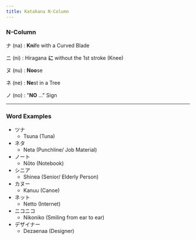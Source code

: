 ```yaml
---
title: Katakana N-Column
---
```


### N-Column

ナ (na) : **Kni**fe with a Curved Blade

ニ (ni) : Hiragana **に** without the 1st stroke (Knee)

ヌ (nu) : **Noo**se

ネ (ne) : **Ne**st in a Tree

ノ (no) : "**NO** ..." Sign

---

### Word Examples

* ツナ
	* Tsuna (Tuna)
* ネタ
	* Neta (Punchline/ Job Material)
* ノート
	* Nōto (Notebook)
* シニア
	* Shinea (Senior/ Elderly Person)
* カヌー
	* Kanuu (Canoe)
* ネット
	* Netto (Internet)
* ニコニコ
	* Nikoniko (Smiling from ear to ear)
* デザイナー
	* Dezaenaa (Designer)
